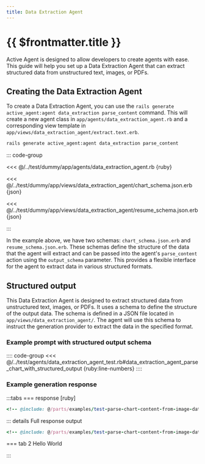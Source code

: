 ```yaml
---
title: Data Extraction Agent
---
```

# {{ $frontmatter.title }}
Active Agent is designed to allow developers to create agents with ease. This guide will help you set up a Data Extraction Agent that can extract structured data from unstructured text, images, or PDFs.

## Creating the Data Extraction Agent
To create a Data Extraction Agent, you can use the `rails generate active_agent:agent data_extraction parse_content` command. This will create a new agent class in `app/agents/data_extraction_agent.rb` and a corresponding view template in `app/views/data_extraction_agent/extract.text.erb`.

```bash
rails generate active_agent:agent data_extraction parse_content
```

::: code-group

<<< @/../test/dummy/app/agents/data_extraction_agent.rb {ruby}

<<< @/../test/dummy/app/views/data_extraction_agent/chart_schema.json.erb {json}

<<< @/../test/dummy/app/views/data_extraction_agent/resume_schema.json.erb {json}

:::

In the example above, we have two schemas: `chart_schema.json.erb` and `resume_schema.json.erb`. These schemas define the structure of the data that the agent will extract and can be passed into the agent's `parse_content` action using the `output_schema` parameter. This provides a flexible interface for the agent to extract data in various structured formats.

## Structured output
This Data Extraction Agent is designed to extract structured data from unstructured text, images, or PDFs. It uses a schema to define the structure of the output data. The schema is defined in a JSON file located in `app/views/data_extraction_agent/`. The agent will use this schema to instruct the generation provider to extract the data in the specified format.

### Example prompt with structured output schema

:::: code-group
<<< @/../test/agents/data_extraction_agent_test.rb#data_extraction_agent_parse_chart_with_structured_output {ruby:line-numbers}
::::

<!--@include: /parts/data-extraction-agent-example-prompt.md-->


### Example generation response

:::tabs
=== response [ruby]
```ruby [ruby]
<!-- @include: @/parts/examples/test-parse-chart-content-from-image-data-with-structured-output-schema-response.md{1,2} -->
```

::: details Full response output
```ruby
<!-- @include: @/parts/examples/test-parse-chart-content-from-image-data-with-structured-output-schema-response.md -->
```

=== tab 2
Hello World

:::

